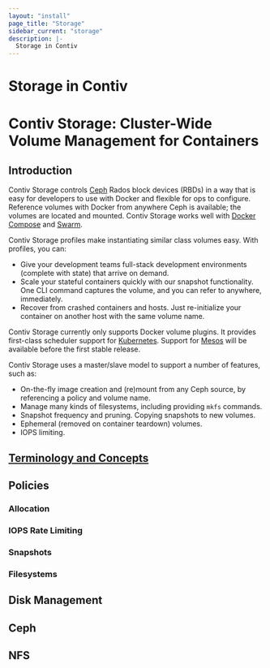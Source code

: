 ```yaml
---
layout: "install"
page_title: "Storage"
sidebar_current: "storage"
description: |-
  Storage in Contiv
---
```


# Storage in Contiv
# Contiv Storage: Cluster-Wide Volume Management for Containers

## Introduction 

Contiv Storage controls [Ceph](/install/user_guides/getting_started/storage/ceph.html) Rados block devices (RBDs) in a way that 
is easy for developers to use with Docker and flexible for ops to configure.
Reference volumes with Docker from anywhere Ceph is available; the volumes are located
and mounted. Contiv Storage works well with [Docker Compose](https://github.com/docker/compose) and
[Swarm](https://github.com/docker/swarm).

Contiv Storage profiles make instantiating similar class volumes easy. With profiles, you can:

* Give your development teams full-stack development environments (complete with state) that
  arrive on demand. 
* Scale your stateful containers quickly with our snapshot functionality.
  One CLI command captures the volume, and you can refer to anywhere, immediately. 
* Recover from crashed containers and hosts. Just re-initialize your
  container on another host with the same volume name.

Contiv Storage currently only supports Docker volume plugins. It provides 
first-class scheduler support for [Kubernetes](https://github.com/kubernetes/kubernetes).
Support for [Mesos](http://mesos.apache.org/) will be available before the first stable
release.

Contiv Storage uses a master/slave model to support a number of features, such as:

* On-the-fly image creation and (re)mount from any Ceph source, by referencing
  a policy and volume name.
* Manage many kinds of filesystems, including providing `mkfs` commands.
* Snapshot frequency and pruning. Copying snapshots to new volumes.
* Ephemeral (removed on container teardown) volumes.
* IOPS limiting.

## [Terminology and Concepts](/install/user_guides/storage/concepts/index.html)

## Policies

### Allocation

### IOPS Rate Limiting

### Snapshots

### Filesystems

## Disk Management

## Ceph

## NFS
